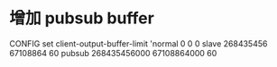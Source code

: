 # 增加 pubsub buffer

CONFIG set client-output-buffer-limit 'normal 0 0 0 slave 268435456 67108864 60 pubsub 268435456000 67108864000 60
